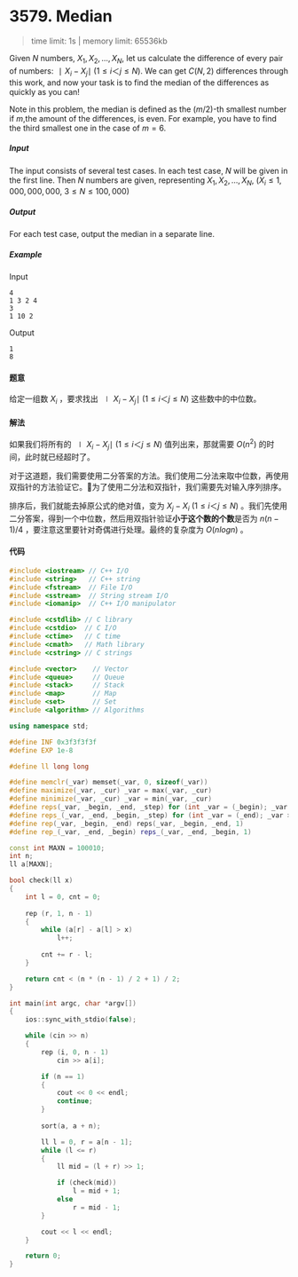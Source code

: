 # 3579. Median

> time limit: 1s | memory limit: 65536kb

Given $N$ numbers, $X_1, X_2, ... , X_N$, let us calculate the difference of every pair of numbers: $∣X_i - X_j∣$ ($1 \leq i ＜ j \leq N$). We can get $C(N,2)$ differences through this work, and now your task is to find the median of the differences as quickly as you can!

Note in this problem, the median is defined as the $(m/2)$-th  smallest number if $m$,the amount of the differences, is even. For example, you have to find the third smallest one in the case of $m = 6$.

##### Input

The input consists of several test cases.
In each test case, $N$ will be given in the first line. Then $N$ numbers are given, representing $X_1, X_2, ... , X_N$, ($X_i \leq 1,000,000,000$, $3 \leq N \leq 100,000$)

##### Output

For each test case, output the median in a separate line.

##### Example 

Input
```text
4
1 3 2 4
3
1 10 2
```
Output
```text
1
8
```

#### 题意

给定一组数 $X_i$ ，要求找出 $∣X_i - X_j∣$ ($1 \leq i ＜ j \leq N$) 这些数中的中位数。

#### 解法

如果我们将所有的 $∣X_i - X_j∣$ ($1 \leq i ＜ j \leq N$) 值列出来，那就需要 $O(n^2)$ 的时间，此时就已经超时了。

对于这道题，我们需要使用二分答案的方法。我们使用二分法来取中位数，再使用双指针的方法验证它。为了使用二分法和双指针，我们需要先对输入序列排序。

排序后，我们就能去掉原公式的绝对值，变为 $X_j - X_i$ ($1 \leq i ＜ j \leq N$) 。我们先使用二分答案，得到一个中位数，然后用双指针验证**小于这个数的个数**是否为 $n(n-1)/4$ ，要注意这里要针对奇偶进行处理。最终的复杂度为 $O(nlogn)$ 。

#### 代码

```cpp
#include <iostream> // C++ I/O
#include <string>   // C++ string
#include <fstream>  // File I/O
#include <sstream>  // String stream I/O
#include <iomanip>  // C++ I/O manipulator

#include <cstdlib> // C library
#include <cstdio>  // C I/O
#include <ctime>   // C time
#include <cmath>   // Math library
#include <cstring> // C strings

#include <vector>    // Vector
#include <queue>     // Queue
#include <stack>     // Stack
#include <map>       // Map
#include <set>       // Set
#include <algorithm> // Algorithms

using namespace std;

#define INF 0x3f3f3f3f
#define EXP 1e-8

#define ll long long

#define memclr(_var) memset(_var, 0, sizeof(_var))
#define maximize(_var, _cur) _var = max(_var, _cur)
#define minimize(_var, _cur) _var = min(_var, _cur)
#define reps(_var, _begin, _end, _step) for (int _var = (_begin); _var <= (_end); _var += (_step))
#define reps_(_var, _end, _begin, _step) for (int _var = (_end); _var >= (_begin); _var -= (_step))
#define rep(_var, _begin, _end) reps(_var, _begin, _end, 1)
#define rep_(_var, _end, _begin) reps_(_var, _end, _begin, 1)

const int MAXN = 100010;
int n;
ll a[MAXN];

bool check(ll x)
{
    int l = 0, cnt = 0;
    
    rep (r, 1, n - 1)
    {
        while (a[r] - a[l] > x)
            l++;
        
        cnt += r - l;
    }

    return cnt < (n * (n - 1) / 2 + 1) / 2;
}

int main(int argc, char *argv[])
{
    ios::sync_with_stdio(false);

    while (cin >> n)
    {
        rep (i, 0, n - 1)
            cin >> a[i];

        if (n == 1)
        {
            cout << 0 << endl;
            continue;
        }
        
        sort(a, a + n);

        ll l = 0, r = a[n - 1];
        while (l <= r)
        {
            ll mid = (l + r) >> 1;

            if (check(mid))
                l = mid + 1;
            else
                r = mid - 1;
        }

        cout << l << endl;
    }

    return 0;
}
```